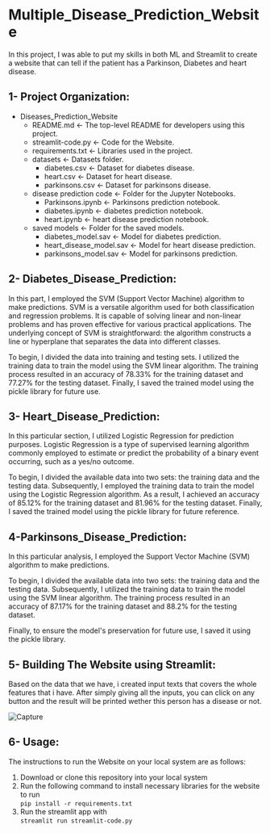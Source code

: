 # Multiple_Disease_Prediction_Website
In this project, I was able to put my skills in both ML and Streamlit to create a website that can tell if the patient has a Parkinson, Diabetes and heart disease.



## **1- Project Organization:**
- Diseases_Prediction_Website
  - README.md                     <- The top-level README for developers using this project.
  - streamlit-code.py             <- Code for the Website.
  - requirements.txt              <- Libraries used in the project.
  - datasets                      <- Datasets folder.
    - diabetes.csv              <- Dataset for diabetes disease.
    - heart.csv                 <- Dataset for heart disease.
    - parkinsons.csv            <- Dataset for parkinsons disease.
  - disease prediction code       <- Folder for the Jupyter Notebooks.
    - Parkinsons.ipynb          <- Parkinsons prediction notebook.
    - diabetes.ipynb            <- diabetes prediction notebook.
    - heart.ipynb               <- heart disease prediction notebook.
  - saved models                  <- Folder for the saved models.
    - diabetes_model.sav        <- Model for diabetes prediction.
    - heart_disease_model.sav   <- Model for heart disease prediction.
    - parkinsons_model.sav      <- Model for parkinsons prediction.
       
## **2- Diabetes_Disease_Prediction:**
In this part, I employed the SVM (Support Vector Machine) algorithm to make predictions. SVM is a versatile algorithm used for both classification and regression problems. It is capable of solving linear and non-linear problems and has proven effective for various practical applications. The underlying concept of SVM is straightforward: the algorithm constructs a line or hyperplane that separates the data into different classes.

To begin, I divided the data into training and testing sets. I utilized the training data to train the model using the SVM linear algorithm. The training process resulted in an accuracy of 78.33% for the training dataset and 77.27% for the testing dataset. Finally, I saved the trained model using the pickle library for future use.
 
## **3- Heart_Disease_Prediction:**

In this particular section, I utilized Logistic Regression for prediction purposes. Logistic Regression is a type of supervised learning algorithm commonly employed to estimate or predict the probability of a binary event occurring, such as a yes/no outcome.

To begin, I divided the available data into two sets: the training data and the testing data. Subsequently, I employed the training data to train the model using the Logistic Regression algorithm. As a result, I achieved an accuracy of 85.12% for the training dataset and 81.96% for the testing dataset. Finally, I saved the trained model using the pickle library for future reference.
 
 ## **4-Parkinsons_Disease_Prediction:**

In this particular analysis, I employed the Support Vector Machine (SVM) algorithm to make predictions.

To begin, I divided the available data into two sets: the training data and the testing data. Subsequently, I utilized the training data to train the model using the SVM linear algorithm. The training process resulted in an accuracy of 87.17% for the training dataset and 88.2% for the testing dataset.

Finally, to ensure the model's preservation for future use, I saved it using the pickle library.
 
  
 ## **5- Building The Website using Streamlit:**
 Based on the data that we have, i created input texts that covers the whole features that i have. After simply giving all the inputs, you can click on any button and the result will be printed wether this person has a disease or not.
 
 ![Capture](https://user-images.githubusercontent.com/103439643/194719738-5a0e15a1-a3e7-428e-9947-a44cb2006c12.PNG)
 
  ## **6- Usage:**
  The instructions to run the Website on your local system are as follows:
  1. Download or clone this repository into your local system
  2. Run the following command to install necessary libraries for the website to run<br>
      ```pip install -r requirements.txt```
  4. Run the streamlit app with<br>
      ```streamlit run streamlit-code.py```
    
  


